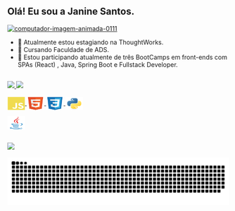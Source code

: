 ## Olá! Eu sou a Janine Santos. 
<a href="https://www.imagensanimadas.com/cat-computadores-56.htm?page=1"><img src="https://www.imagensanimadas.com/data/media/56/computador-imagem-animada-0111.gif" border="0" alt="computador-imagem-animada-0111" /></a> 


<!--
**janinelps/janinelps** is a ✨ _special_ ✨ repository because its `README.md` (this file) appears on your GitHub profile.
--> 

- 🥇 Atualmente estou estagiando na ThoughtWorks.
- 🌱 Cursando Faculdade de ADS.
- 👯 Estou participando atualmente de três BootCamps em front-ends com SPAs (React) , Java, Spring Boot  e Fullstack Developer.

##

 <div>
  <a href="https://github.com/janinelps">

  <img height="180em" src="https://github-readme-stats.vercel.app/api?username=janinelps&show_icons=true&theme=vision-friendly-dark&include_all_commits=true&count_private=true"/>

  <img height="180em" src="https://github-readme-stats.vercel.app/api/top-langs/?username=janinelps&layout=compact&langs_count=7&theme=vision-friendly-dark"/>

</div>

<div style="display: inline_block"><br>

  <img align="center" alt="Janine-Js" height="30" width="40" src="https://raw.githubusercontent.com/devicons/devicon/master/icons/javascript/javascript-plain.svg">

  <img align="center" alt="Janine-HTML" height="30" width="40" src="https://raw.githubusercontent.com/devicons/devicon/master/icons/html5/html5-original.svg">

  <img align="center" alt="Janine-CSS" height="30" width="40" src="https://raw.githubusercontent.com/devicons/devicon/master/icons/css3/css3-original.svg">

  <img align="center" alt="Janine-Python" height="30" width="40" src="https://raw.githubusercontent.com/devicons/devicon/master/icons/python/python-original.svg">

  <img align="center" alt="Janine-Java" height="30" width="40"    
src="https://github.com/devicons/devicon/blob/master/icons/java/java-original.svg">
 
</div>

  ##

<div> 

  <a href="https://www.linkedin.com/in/janineluiz/" target="_blank"><img src="https://img.shields.io/badge/-LinkedIn-%230077B5?style=for-the-badge&logo=linkedin&logoColor=white" target="_blank"></a> 

  ![Snake animation](https://github.com/janinelps/janinelps/blob/output/github-contribution-grid-snake.svg)

</div>
